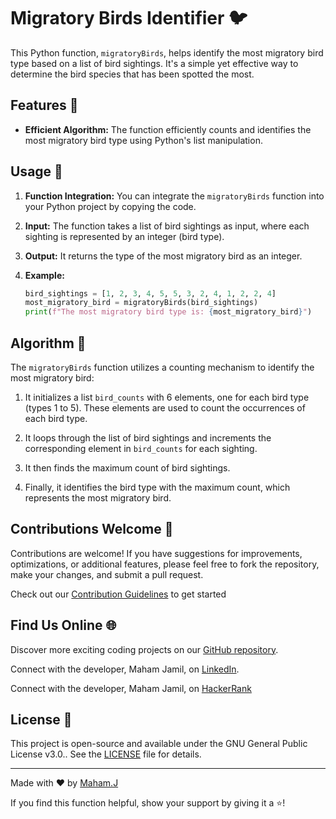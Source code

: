 # Migratory Birds Identifier 🐦

This Python function, `migratoryBirds`, helps identify the most migratory bird type based on a list of bird sightings. It's a simple yet effective way to determine the bird species that has been spotted the most.
 
## Features 🦉

- **Efficient Algorithm:** The function efficiently counts and identifies the most migratory bird type using Python's list manipulation.

## Usage 🚀

1. **Function Integration:** You can integrate the `migratoryBirds` function into your Python project by copying the code.

2. **Input:** The function takes a list of bird sightings as input, where each sighting is represented by an integer (bird type).

3. **Output:** It returns the type of the most migratory bird as an integer.

4. **Example:**

   ```python
   bird_sightings = [1, 2, 3, 4, 5, 5, 3, 2, 4, 1, 2, 2, 4]
   most_migratory_bird = migratoryBirds(bird_sightings)
   print(f"The most migratory bird type is: {most_migratory_bird}")
   ```

## Algorithm 🧠

The `migratoryBirds` function utilizes a counting mechanism to identify the most migratory bird:

1. It initializes a list `bird_counts` with 6 elements, one for each bird type (types 1 to 5). These elements are used to count the occurrences of each bird type.

2. It loops through the list of bird sightings and increments the corresponding element in `bird_counts` for each sighting.

3. It then finds the maximum count of bird sightings.

4. Finally, it identifies the bird type with the maximum count, which represents the most migratory bird.

## Contributions Welcome 🤝

Contributions are welcome! If you have suggestions for improvements, optimizations, or additional features, please feel free to fork the repository, make your changes, and submit a pull request.

Check out our [Contribution Guidelines](CONTRIBUTING.md) to get started

## Find Us Online 🌐

Discover more exciting coding projects on our [GitHub repository](https://github.com/Maham-j).

Connect with the developer, Maham Jamil, on [LinkedIn](https://www.linkedin.com/in/maham-jamil-268584267).

Connect with the developer, Maham Jamil, on [HackerRank](https://www.hackerrank.com/maham_jamil)

## License 📜

This project is open-source and available under the GNU General Public License v3.0.. See the [LICENSE](LICENSE) file for details.

---

Made with ❤️ by [Maham.J](https://github.com/Maham-j)

If you find this function helpful, show your support by giving it a ⭐️!
